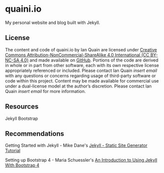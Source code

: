 # quaini.io
My personal website and blog built with Jekyll.

## License
The content and code of quaini.io by Ian Quain are licensed under [Creative Commons Attribution-NonCommercial-ShareAlike 4.0 International (CC BY-NC-SA 4.0)](https://creativecommons.org/licenses/by-nc-sa/4.0/) and made available on [GitHub](https://www.github.com/quaini/personal-website). Portions of the code are derived in whole or in part from other software, each with its own respective license appropriately referenced or included. Please contact Ian Quain *insert email* with any questions or concerns regarding usage of third-party software or code within this project. Content may be made available for commercial use under a dual-license model at the author’s discretion. Please contact Ian Quain *insert email* for more information.

## Resources

Jekyll
Bootstrap

## Recommendations

Getting Started with Jekyll - Mike Dane's [Jekyll - Static Site Generator Tutorial](https://www.youtube.com/playlist?list=PLLAZ4kZ9dFpOPV5C5Ay0pHaa0RJFhcmcB)

Setting up Bootstrap 4 - Maria Schuessler's [An Introduction to Using Jekyll With Bootstrap 4](https://medium.com/better-programming/an-introduction-to-using-jekyll-with-bootstrap-4-6f2433afeda9#:~:text=Import%20Bootstrap%20into%20the%20project&text=The%20empty%20front%20matter%20at,the%20SCSS%20into%20CSS%20automatically.&text=%2D%2D%2D%40import%20%22main%22%3B,CSS%20from%20the%20assets%20folder.)
